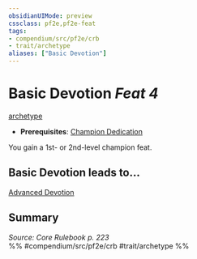 ```yaml
---
obsidianUIMode: preview
cssclass: pf2e,pf2e-feat
tags:
- compendium/src/pf2e/crb
- trait/archetype
aliases: ["Basic Devotion"]
---
```

# Basic Devotion  *Feat 4*  
[archetype](archetype.md "Archetype Feat Trait")  

- **Prerequisites**: [Champion Dedication](champion-dedication.md)

You gain a 1st- or 2nd-level champion feat.

## Basic Devotion leads to...

[Advanced Devotion](advanced-devotion.md)

## Summary

*Source: Core Rulebook p. 223*  
%% #compendium/src/pf2e/crb #trait/archetype %%